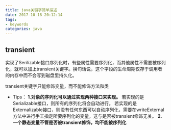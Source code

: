 ```yaml
---
title: java关键字简单描述
date: 2017-10-18 20:12:14
tags:
- keywords
categories: java
---
```

## transient
实现了Serilizable接口序列化时，有些属性需要序列化，而其他属性不需要被序列化，就可以加上transient关键字。换句话说，这个字段的生命周期仅存于调用者的内存中而不会写到磁盘里持久化。

transient关键字只能修饰变量，而不能修饰方法和类

* Tips：
**1.对象的序列化可以通过实现两种接口来实现。**
若实现的是Serializable接口，则所有的序列化将会自动进行。
若实现的是Externalizable接口，则没有任何东西可以自动序列化，需要在writeExternal方法中进行手工指定所要序列化的变量，这与是否被transient修饰无关。
**2.一个静态变量不管是否被transient修饰，均不能被序列化**


